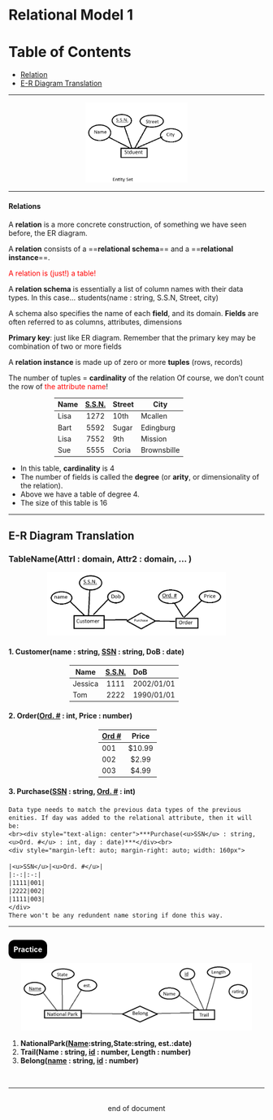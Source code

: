 # Relational Model 1
# Table of Contents
- [Relation](#relations)
- [E-R Diagram Translation](#e-r-diagram-translation)
---

<div style="margin-left: auto; margin-right: auto; width: 40%"> 

![ERD](Images\RM1_1.png) </div>

---
#### Relations
A **relation** is a more concrete construction, of something we have seen
before, the ER diagram.

A **relation** consists of a ==**relational schema**== and a ==**relational instance**==.

<span style="color:red">A relation is (just!) a table!</span>

A **relation schema** is essentially a list of column names with their
data types. In this case…
students(name : string, S.S.N, Street, city)

A schema also specifies the name of each **field**, and its domain. **Fields** are often referred to as columns, attributes, dimensions

**Primary key**: just like ER diagram. Remember that the primary key may be combination of two or more fields

A **relation instance** is made up of zero or more **tuples** (rows, records)

The number of tuples = **cardinality** of the relation
Of course, we don’t count the row of <span style="color:red">the attribute name</span>!

<div style="margin-left: auto; margin-right: auto; width: 324px">

|Name|<u>S.S.N.</u>|Street|City|
|--|:-:|:-|--|
|Lisa|1272|10th|Mcallen|
|Bart|5592|Sugar|Edingburg|
|Lisa|7552|9th|Mission|
|Sue|5555|Coria|Brownsbille|
</div>

- In this table, **cardinality** is 4
- The number of fields is called the **degree** (or **arity**, or dimensionality of the relation).
- Above we have a table of degree 4.
- The size of this table is 16

---
## E-R Diagram Translation 
### TableName(Attrl : domain, Attr2 : domain, ... )
<div style="margin-left: auto; margin-right: auto; width: 70%"> 

![ERD](Images\RM1_2.png) </div>

#### 1. Customer(name : string, <u>SSN</u> : string, DoB : date)
<div style="margin-left: auto; margin-right: auto; width: 265px">

|Name|<u>S.S.N.</u>|DoB|
|--|:-:|:-|
|Jessica|1111|2002/01/01|
|Tom|2222|1990/01/01|
</div>

#### 2. Order(<u>Ord. #</u> : int, Price : number)
<div style="margin-left: auto; margin-right: auto; width: 150px">

|<u>Ord #</u>|Price|
|--|:-:|
|001|$10.99|
|002|$2.99|
|003|$4.99|
</div>

#### 3. Purchase(<u>SSN</u> : string, <u>Ord. #</u> : int)
    Data type needs to match the previous data types of the previous enities. If day was added to the relational attribute, then it will be:
    <br><div style="text-align: center">***Purchase(<u>SSN</u> : string, <u>Ord. #</u> : int, day : date)***</div><br>
    <div style="margin-left: auto; margin-right: auto; width: 160px">
    
    |<u>SSN</u>|<u>Ord. #</u>|
    |:-:|:-:|
    |1111|001|
    |2222|002|
    |1111|003|
    </div> 
    There won't be any redundent name storing if done this way.
--- 

#### <br><span style="Background-color: black;; color: white; padding: 10px; border-radius: 12px; margin: px"> Practice </span>
<div style="margin-left: auto; margin-right: auto; width: 90%"> 

![ERD](Images\RM1_3.png) </div>

1. **NationalPark(<u>Name</u>:string,State:string, est.:date)**
2. **Trail(Name : string, <u>id</u> : number, Length : number)**
3. **Belong(<u>name</u> : string, <u>id</u> : number)**

<br>

---
<br>
<div style="display:relative; text-align: center;">end of document</div>